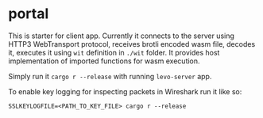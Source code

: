 # portal

This is starter for client app. Currently it connects to the server using HTTP3 WebTransport protocol, receives brotli encoded wasm file, decodes it, executes it using `wit` definition in `./wit` folder. It provides host implementation of imported functions for wasm execution.  

Simply run it `cargo r --release` with running `levo-server` app.

To enable key logging for inspecting packets in Wireshark run it like so:

```
SSLKEYLOGFILE=<PATH_TO_KEY_FILE> cargo r --release
```
